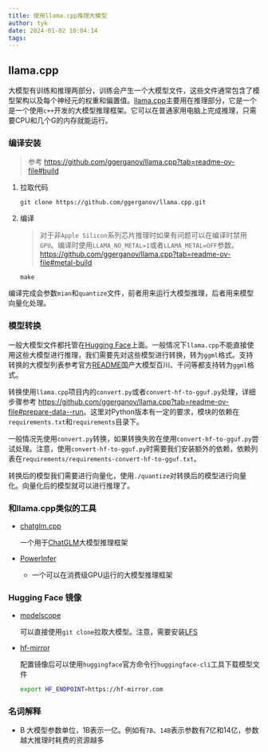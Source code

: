 ```yaml
---
title: 使用llama.cpp推理大模型
author: tyk
date: 2024-01-02 10:04:14
tags:
---
```


## llama.cpp

大模型有训练和推理两部分，训练会产生一个大模型文件，这些文件通常包含了模型架构以及每个神经元的权重和偏置值。[llama.cpp](https://github.com/ggerganov/llama.cpp)主要用在推理部分，它是一个是一个使用`c++`开发的大模型推理框架。它可以在普通家用电脑上完成推理，只需要CPU和几个G的内存就能运行。

### 编译安装

> 参考 <https://github.com/ggerganov/llama.cpp?tab=readme-ov-file#build>

1. 拉取代码

    ```
    git clone https://github.com/ggerganov/llama.cpp.git
    ```

2. 编译

    > 对于非`Apple Silicon`系列芯片推理时如果有问题可以在编译时禁用`GPU`。编译时使用`LLAMA_NO_METAL=1`或者`LLAMA_METAL=OFF`参数。<https://github.com/ggerganov/llama.cpp?tab=readme-ov-file#metal-build>

    ```
    make
    ```

编译完成会参数`mian`和`quantize`文件，前者用来运行大模型推理，后者用来模型向量化处理。

### 模型转换

一般大模型文件都托管在[Hugging Face](https://huggingface.co/)上面。一般情况下`llama.cpp`不能直接使用这些大模型进行推理，我们需要先对这些模型进行转换，转为`ggml`格式。支持转换的大模型列表参考官方[README](https://github.com/ggerganov/llama.cpp?tab=readme-ov-file#description)国产大模型百川、千问等都支持转为`ggml`格式。

转换使用`llama.cpp`项目内的`convert.py`或者`convert-hf-to-gguf.py`处理，详细步骤参考 <https://github.com/ggerganov/llama.cpp?tab=readme-ov-file#prepare-data--run>。这里对Python版本有一定的要求，模块的依赖在`requirements.txt`和`requirements`目录下。

一般情况先使用`convert.py`转换，如果转换失败在使用`convert-hf-to-gguf.py`尝试处理。注意，使用`convert-hf-to-gguf.py`时需要我们安装额外的依赖，依赖列表在`requirements/requirements-convert-hf-to-gguf.txt`。

转换后的模型我们需要进行向量化，使用`./quantize`对转换后的模型进行向量化。向量化后的模型就可以进行推理了。

### 和llama.cpp类似的工具

- [chatglm.cpp](https://github.com/li-plus/chatglm.cpp)

    一个用于[ChatGLM](https://github.com/THUDM/ChatGLM3)大模型推理框架

- [PowerInfer](https://github.com/SJTU-IPADS/PowerInfer)
    
    - 一个可以在消费级GPU运行的大模型推理框架

### Hugging Face 镜像

- [modelscope](https://www.modelscope.cn/models)

    可以直接使用`git clone`拉取大模型。注意，需要安装[LFS](https://git-lfs.com/)

- [hf-mirror](https://hf-mirror.com/)

    配置镜像后可以使用`huggingface`官方命令行`huggingface-cli`工具下载模型文件

    ```bash
    export HF_ENDPOINT=https://hf-mirror.com
    ```

### 名词解释

- B 
    大模型参数单位，1B表示一亿。例如有`7B`、`14B`表示参数有7亿和14亿，参数越大推理时耗费的资源越多
